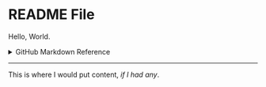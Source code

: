 # README File

Hello, World.

<details>

<summary>GitHub Markdown Reference</summary>

# Header 1
## Header 2
### Header 3
#### Header 4
##### Header 5
###### Header 6

[Markdown All Around](https://docs.github.com/en/get-started/writing-on-github/getting-started-with-writing-and-formatting-on-github/basic-writing-and-formatting-syntax)

</details>

---

This is where I would put content, _if I had any_.